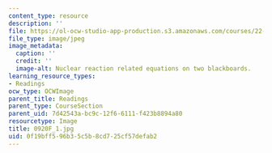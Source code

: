 ```yaml
---
content_type: resource
description: ''
file: https://ol-ocw-studio-app-production.s3.amazonaws.com/courses/22-01-introduction-to-nuclear-engineering-and-ionizing-radiation-fall-2016/0f19bff596b35c5b8cd725cf57defab2_0920F_1.jpg
file_type: image/jpeg
image_metadata:
  caption: ''
  credit: ''
  image-alt: Nuclear reaction related equations on two blackboards.
learning_resource_types:
- Readings
ocw_type: OCWImage
parent_title: Readings
parent_type: CourseSection
parent_uid: 7d42543a-bc9c-12f6-6111-f423b8894a80
resourcetype: Image
title: 0920F_1.jpg
uid: 0f19bff5-96b3-5c5b-8cd7-25cf57defab2
---
```

